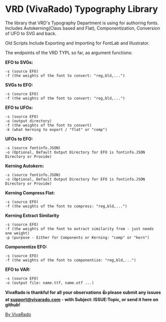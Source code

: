 VRD (VivaRado) Typography Library
===================

The library that VRD's Typography Department is using for authoring fonts.
Includes Autokerning(Class based and Flat), Componentization, Conversion of UFO to SVG and back.

Old Scripts Include
Exporting and Importing for FontLab and Illustrator.

The endpoints of the VRD TYPL so far, as argument functions:  

**EFO to SVGs:**
```
-s (source EFO)  
-f (the weights of the font to convert: "reg,bld,...")  
```
**SVGs to EFO:**
```
-s (source EFO)  
-f (the weights of the font to convert: "reg,bld,...")  
```
**EFO to UFOs:**
```
-s (source EFO)  
-o (output directory)
-f (the weights of the font to convert)  
-k (what kerning to export / "flat" or "comp")
```
**UFOs to EFO:** 
```
-s (source fontinfo.JSON)
-o (Optional, Default Output Directory for EFO is fontinfo.JSON Directory or Provide)
```
**Kerning Autokern:**
```
-s (source fontinfo.JSON)  
-o (Optional, Default Output Directory for EFO is fontinfo.JSON Directory or Provide) 
```
**Kerning Compress Flat:**
```
-s (source EFO)  
-f (the weights of the font to compress: "reg,bld,...") 
```
**Kerning Extract Similarity** 
```
-s (source EFO)  
-f (the weights of the font to extract similarity from - just needs one weight)  
-p (purpose - Either for Components or Kerning: "comp" or "kern")
```
**Componentize EFO:** 
```
-s (source EFO)  
-f (the weights of the font to componentize: "reg,bld,...")
```
**EFO to VAR:** 
```
-s (source EFO)
-o (output file: name.ttf, name.otf ...)
```

**VivaRado is thankful for all your observations :+1: please submit any issues at support@vivarado.com - with Subject: ISSUE:Topic, or send it here on github!**

[By VivaRado](https://www.vivarado.com)

